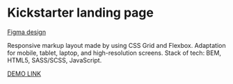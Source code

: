 # Kickstarter landing page

[Figma design](https://www.figma.com/file/5jdcVOv7NiA0l0HGfqEyHC/%E2%84%9611-(kickstarter)-(Copy)?node-id=0%3A1)

Responsive markup layout made by using CSS Grid and Flexbox. Adaptation for mobile, tablet, laptop, and high-resolution screens. Stack of tech: BEM, HTML5, SASS/SCSS, JavaScript.

[DEMO LINK](https://<your_account>.github.io/layout_miami/)
